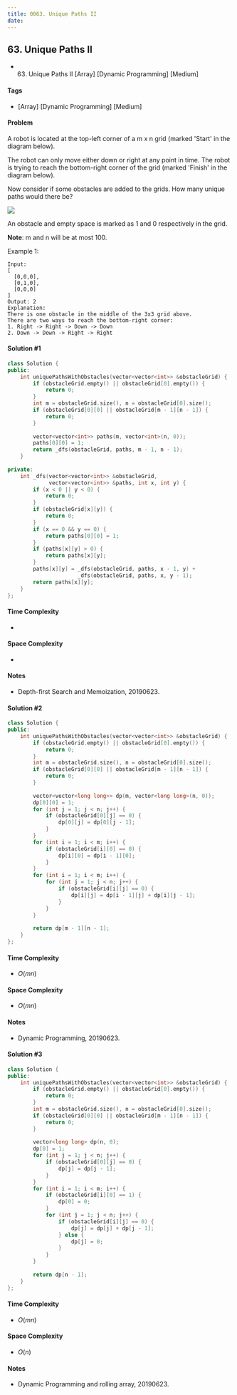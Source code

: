 ```yaml
---
title: 0063. Unique Paths II
date: 
---
```


## 63. Unique Paths II
- 63. Unique Paths II [Array] [Dynamic Programming] [Medium]

#### Tags
- [Array] [Dynamic Programming] [Medium]

#### Problem
A robot is located at the top-left corner of a m x n grid (marked 'Start' in the diagram below).

The robot can only move either down or right at any point in time. The robot is trying to reach the bottom-right corner of the grid (marked 'Finish' in the diagram below).

Now consider if some obstacles are added to the grids. How many unique paths would there be?

![](https://assets.leetcode.com/uploads/2018/10/22/robot_maze.png)

An obstacle and empty space is marked as 1 and 0 respectively in the grid.

**Note**: m and n will be at most 100.

Example 1:

    Input:
    [
      [0,0,0],
      [0,1,0],
      [0,0,0]
    ]
    Output: 2
    Explanation:
    There is one obstacle in the middle of the 3x3 grid above.
    There are two ways to reach the bottom-right corner:
    1. Right -> Right -> Down -> Down
    2. Down -> Down -> Right -> Right

#### Solution #1
``` C++
class Solution {
public:
    int uniquePathsWithObstacles(vector<vector<int>> &obstacleGrid) {
        if (obstacleGrid.empty() || obstacleGrid[0].empty()) {
            return 0;
        }
        int m = obstacleGrid.size(), n = obstacleGrid[0].size();
        if (obstacleGrid[0][0] || obstacleGrid[m - 1][n - 1]) {
            return 0;
        }
        
        vector<vector<int>> paths(m, vector<int>(n, 0));
        paths[0][0] = 1;
        return _dfs(obstacleGrid, paths, m - 1, n - 1);
    }
    
private:
    int _dfs(vector<vector<int>> &obstacleGrid, 
             vector<vector<int>> &paths, int x, int y) {
        if (x < 0 || y < 0) {
            return 0;
        }
        if (obstacleGrid[x][y]) {
            return 0;
        }
        if (x == 0 && y == 0) {
            return paths[0][0] = 1;
        }
        if (paths[x][y] > 0) {
            return paths[x][y];
        }
        paths[x][y] = _dfs(obstacleGrid, paths, x - 1, y) + 
                      _dfs(obstacleGrid, paths, x, y - 1);
        return paths[x][y];
    }
};
```

#### Time Complexity
- 

#### Space Complexity
- 

#### Notes
- Depth-first Search and Memoization, 20190623.

#### Solution #2
``` C++
class Solution {
public:
    int uniquePathsWithObstacles(vector<vector<int>> &obstacleGrid) {
        if (obstacleGrid.empty() || obstacleGrid[0].empty()) {
            return 0;
        }
        int m = obstacleGrid.size(), n = obstacleGrid[0].size();
        if (obstacleGrid[0][0] || obstacleGrid[m - 1][n - 1]) {
            return 0;
        }
        
        vector<vector<long long>> dp(m, vector<long long>(n, 0));
        dp[0][0] = 1;
        for (int j = 1; j < n; j++) {
            if (obstacleGrid[0][j] == 0) {
                dp[0][j] = dp[0][j - 1];
            }
        }
        for (int i = 1; i < m; i++) {
            if (obstacleGrid[i][0] == 0) {
                dp[i][0] = dp[i - 1][0];
            }
        }
        for (int i = 1; i < m; i++) {
            for (int j = 1; j < n; j++) {
                if (obstacleGrid[i][j] == 0) {
                    dp[i][j] = dp[i - 1][j] + dp[i][j - 1];
                }
            }
        }
        
        return dp[m - 1][n - 1];
    }
};
```

#### Time Complexity
- $O(mn)$

#### Space Complexity
- $O(mn)$

#### Notes
- Dynamic Programming, 20190623.

#### Solution #3
``` C++
class Solution {
public:
    int uniquePathsWithObstacles(vector<vector<int>> &obstacleGrid) {
        if (obstacleGrid.empty() || obstacleGrid[0].empty()) {
            return 0;
        }
        int m = obstacleGrid.size(), n = obstacleGrid[0].size();
        if (obstacleGrid[0][0] || obstacleGrid[m - 1][n - 1]) {
            return 0;
        }
        
        vector<long long> dp(n, 0);
        dp[0] = 1;
        for (int j = 1; j < n; j++) {
            if (obstacleGrid[0][j] == 0) {
                dp[j] = dp[j - 1];
            }
        }
        for (int i = 1; i < m; i++) {
            if (obstacleGrid[i][0] == 1) {
                dp[0] = 0;
            }
            for (int j = 1; j < n; j++) {
                if (obstacleGrid[i][j] == 0) {
                    dp[j] = dp[j] + dp[j - 1];
                } else {
                    dp[j] = 0;
                }
            }
        }
        
        return dp[n - 1];
    }
};
```

#### Time Complexity
- $O(mn)$

#### Space Complexity
- $O(n)$

#### Notes
- Dynamic Programming and rolling array, 20190623.
